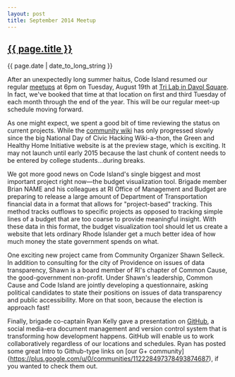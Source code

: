 ```yaml
---
layout: post
title: September 2014 Meetup
---
```


<h2><a href="{{ page.url }}">{{ page.title }}</a></h2>

{{ page.date | date_to_long_string }}

After an unexpectedly long summer haitus, Code Island resumed our regular [meetups](http://www.meetup.com/Rhode-Island-Code-for-America-Brigade/) at 6pm on Tuesday, August 19th at [Tri Lab in Davol Square](https://www.google.com/maps/place/10+Davol+Square,+Providence,+RI+02903/@41.824152,-71.4398007,13z/data=!4m2!3m1!1s0x89e4456a8646dbf1:0x2259e0f433c149cf?hl=en). In fact, we've booked that time at that location on first and third Tuesday of each month through the end of the year. This will be our regular meet-up schedule moving forward.

As one might expect, we spent a good bit of time reviewing the status on current projects. While the [community wiki](http://www.localwiki.net/ri/) has only progressed slowly since the big National Day of Civic Hacking Wiki-a-thon, the Green and Healthy Home Initiative website is at the preview stage, which is exciting. It may not launch until early 2015 because the last chunk of content needs to be entered by college students...during breaks.

We got more good news on Code Island's single biggest and most important project right now—the budget visualization tool. Brigade member Brian NAME and his colleagues at RI Office of Management and Budget are preparing to release a large amount of Department of Transportation financial data in a format that allows for "project-based" tracking. This method tracks outflows to specific projects as opposed to tracking simple lines of a budget that are too coarse to provide meaningful insight. With these data in this format, the budget visualization tool should let us create a website that lets ordinary Rhode Islander get a much better idea of how much money the state government spends on what.

One exciting new project came from Community Organizer Shawn Selleck. In addition to consulting for the city of Providence on issues of data transparency, Shawn is a board member of RI's chapter of Common Cause, the good-government non-profit. Under Shawn's leadership, Common Cause and Code Island are jointly developing a questionnaire, asking political candidates to state their positions on issues of data transparency and public accessibility. More on that soon, because the election is approach fast!

Finally, brigade co-captain Ryan Kelly gave a presentation on [GitHub](http://codeisland.github.com), a social media-era document management and version control system that is transforming how development happens. GitHub will enable us to work collaboratively regardless of our locations and schedules. Ryan has posted some great Intro to Github-type links on [our G+ community]{https://plus.google.com/u/0/communities/112228497378493874687), if you wanted to check them out.

